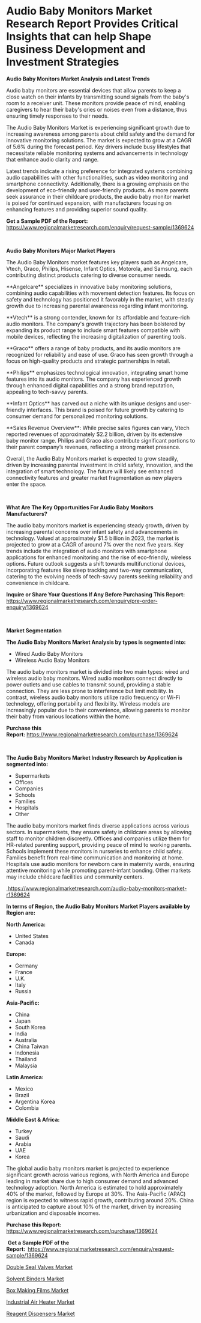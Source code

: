 <p><h1>Audio Baby Monitors Market Research Report Provides Critical Insights that can help Shape Business Development and Investment Strategies</h1></p><p><strong>Audio Baby Monitors Market Analysis and Latest Trends</strong></p>
<p><p>Audio baby monitors are essential devices that allow parents to keep a close watch on their infants by transmitting sound signals from the baby's room to a receiver unit. These monitors provide peace of mind, enabling caregivers to hear their baby's cries or noises even from a distance, thus ensuring timely responses to their needs. </p><p>The Audio Baby Monitors Market is experiencing significant growth due to increasing awareness among parents about child safety and the demand for innovative monitoring solutions. The market is expected to grow at a CAGR of 5.6% during the forecast period. Key drivers include busy lifestyles that necessitate reliable monitoring systems and advancements in technology that enhance audio clarity and range. </p><p>Latest trends indicate a rising preference for integrated systems combining audio capabilities with other functionalities, such as video monitoring and smartphone connectivity. Additionally, there is a growing emphasis on the development of eco-friendly and user-friendly products. As more parents seek assurance in their childcare products, the audio baby monitor market is poised for continued expansion, with manufacturers focusing on enhancing features and providing superior sound quality.</p></p>
<p><strong>Get a Sample PDF of the Report:&nbsp;</strong> <a href="https://www.regionalmarketresearch.com/enquiry/request-sample/1369624">https://www.regionalmarketresearch.com/enquiry/request-sample/1369624</a></p>
<p>&nbsp;</p>
<p><strong>Audio Baby Monitors Major Market Players</strong></p>
<p><p>The Audio Baby Monitors market features key players such as Angelcare, Vtech, Graco, Philips, Hisense, Infant Optics, Motorola, and Samsung, each contributing distinct products catering to diverse consumer needs.</p><p>**Angelcare** specializes in innovative baby monitoring solutions, combining audio capabilities with movement detection features. Its focus on safety and technology has positioned it favorably in the market, with steady growth due to increasing parental awareness regarding infant monitoring.</p><p>**Vtech** is a strong contender, known for its affordable and feature-rich audio monitors. The company's growth trajectory has been bolstered by expanding its product range to include smart features compatible with mobile devices, reflecting the increasing digitalization of parenting tools.</p><p>**Graco** offers a range of baby products, and its audio monitors are recognized for reliability and ease of use. Graco has seen growth through a focus on high-quality products and strategic partnerships in retail.</p><p>**Philips** emphasizes technological innovation, integrating smart home features into its audio monitors. The company has experienced growth through enhanced digital capabilities and a strong brand reputation, appealing to tech-savvy parents.</p><p>**Infant Optics** has carved out a niche with its unique designs and user-friendly interfaces. This brand is poised for future growth by catering to consumer demand for personalized monitoring solutions.</p><p>**Sales Revenue Overview**: While precise sales figures can vary, Vtech reported revenues of approximately $2.2 billion, driven by its extensive baby monitor range. Philips and Graco also contribute significant portions to their parent company’s revenues, reflecting a strong market presence.</p><p>Overall, the Audio Baby Monitors market is expected to grow steadily, driven by increasing parental investment in child safety, innovation, and the integration of smart technology. The future will likely see enhanced connectivity features and greater market fragmentation as new players enter the space.</p></p>
<p>&nbsp;</p>
<p><strong>What Are The Key Opportunities For Audio Baby Monitors Manufacturers?</strong></p>
<p><p>The audio baby monitors market is experiencing steady growth, driven by increasing parental concerns over infant safety and advancements in technology. Valued at approximately $1.5 billion in 2023, the market is projected to grow at a CAGR of around 7% over the next five years. Key trends include the integration of audio monitors with smartphone applications for enhanced monitoring and the rise of eco-friendly, wireless options. Future outlook suggests a shift towards multifunctional devices, incorporating features like sleep tracking and two-way communication, catering to the evolving needs of tech-savvy parents seeking reliability and convenience in childcare.</p></p>
<p><strong>Inquire or Share Your Questions If Any Before Purchasing This Report:</strong> <a href="https://www.regionalmarketresearch.com/enquiry/pre-order-enquiry/1369624">https://www.regionalmarketresearch.com/enquiry/pre-order-enquiry/1369624</a></p>
<p>&nbsp;</p>
<p><strong>Market Segmentation</strong></p>
<p><strong>The Audio Baby Monitors Market Analysis by types is segmented into:</strong></p>
<p><ul><li>Wired Audio Baby Monitors</li><li>Wireless Audio Baby Monitors</li></ul></p>
<p><p>The audio baby monitors market is divided into two main types: wired and wireless audio baby monitors. Wired audio monitors connect directly to power outlets and use cables to transmit sound, providing a stable connection. They are less prone to interference but limit mobility. In contrast, wireless audio baby monitors utilize radio frequency or Wi-Fi technology, offering portability and flexibility. Wireless models are increasingly popular due to their convenience, allowing parents to monitor their baby from various locations within the home.</p></p>
<p><strong>Purchase this Report:&nbsp;</strong><a href="https://www.regionalmarketresearch.com/purchase/1369624">https://www.regionalmarketresearch.com/purchase/1369624</a></p>
<p>&nbsp;</p>
<p><strong>The Audio Baby Monitors Market Industry Research by Application is segmented into:</strong></p>
<p><ul><li>Supermarkets</li><li>Offices</li><li>Companies</li><li>Schools</li><li>Families</li><li>Hospitals</li><li>Other</li></ul></p>
<p><p>The audio baby monitors market finds diverse applications across various sectors. In supermarkets, they ensure safety in childcare areas by allowing staff to monitor children discreetly. Offices and companies utilize them for HR-related parenting support, providing peace of mind to working parents. Schools implement these monitors in nurseries to enhance child safety. Families benefit from real-time communication and monitoring at home. Hospitals use audio monitors for newborn care in maternity wards, ensuring attentive monitoring while promoting parent-infant bonding. Other markets may include childcare facilities and community centers.</p></p>
<p><a href="https://www.regionalmarketresearch.com/audio-baby-monitors-market-r1369624">&nbsp;https://www.regionalmarketresearch.com/audio-baby-monitors-market-r1369624</a></p>
<p><strong>In terms of Region, the Audio Baby Monitors Market Players available by Region are:</strong></p>
<p>
    <p> <strong> North America: </strong>
        <ul>
            <li>United States</li>
            <li>Canada</li>
        </ul>
        </p> 
    <p> <strong> Europe: </strong>
        <ul>
            <li>Germany</li>
            <li>France</li>
            <li>U.K.</li>
            <li>Italy</li>
            <li>Russia</li>
        </ul>
        </p> 
    <p> <strong> Asia-Pacific: </strong>
        <ul>
            <li>China</li>
            <li>Japan</li>
            <li>South Korea</li>
            <li>India</li>
            <li>Australia</li>
            <li>China Taiwan</li>
            <li>Indonesia</li>
            <li>Thailand</li>
            <li>Malaysia</li>
        </ul>
        </p> 
    <p> <strong> Latin America: </strong>
        <ul>
            <li>Mexico</li>
            <li>Brazil</li>
            <li>Argentina Korea</li>
            <li>Colombia</li>
        </ul>
        </p> 
    <p> <strong> Middle East & Africa: </strong>
        <ul>
            <li>Turkey</li>
            <li>Saudi</li>
            <li>Arabia</li>
            <li>UAE</li>
            <li>Korea</li>
        </ul>
    </p>
    </p>
<p><p>The global audio baby monitors market is projected to experience significant growth across various regions, with North America and Europe leading in market share due to high consumer demand and advanced technology adoption. North America is estimated to hold approximately 40% of the market, followed by Europe at 30%. The Asia-Pacific (APAC) region is expected to witness rapid growth, contributing around 20%. China is anticipated to capture about 10% of the market, driven by increasing urbanization and disposable incomes.</p></p>
<p><strong>Purchase this Report: </strong><a href="https://www.regionalmarketresearch.com/purchase/1369624">https://www.regionalmarketresearch.com/purchase/1369624</a></p>
<p>&nbsp;<strong>Get a Sample PDF of the Report:&nbsp;&nbsp;</strong><a href="https://www.regionalmarketresearch.com/enquiry/request-sample/1369624">https://www.regionalmarketresearch.com/enquiry/request-sample/1369624</a></p>
<p><strong></strong></p>
<p><p><a href="https://medium.com/@allanwarjri/global-double-seal-valves-industry-research-report-competitive-landscape-market-size-regional-b2316af25f60?postPublishedType=repub">Double Seal Valves Market</a></p><p><a href="https://issuu.com/reportprime-2/docs/solvent-binders-market-size-2030.pp_07b8d9481cf8bf">Solvent Binders Market</a></p><p><a href="https://issuu.com/reportprime-2/docs/box-making-films-market-size-2030.p_d6380a021b788a">Box Making Films Market</a></p><p><a href="https://medium.com/@allanwarjri/how-will-the-industrial-air-heater-market-evolve-market-growth-analysis-for-the-year-2024-2031-efe0fb64784a">Industrial Air Heater Market</a></p><p><a href="https://www.linkedin.com/pulse/market-leaders-laggards-global-reagent-dispensers-trends-qql6c">Reagent Dispensers Market</a></p></p>